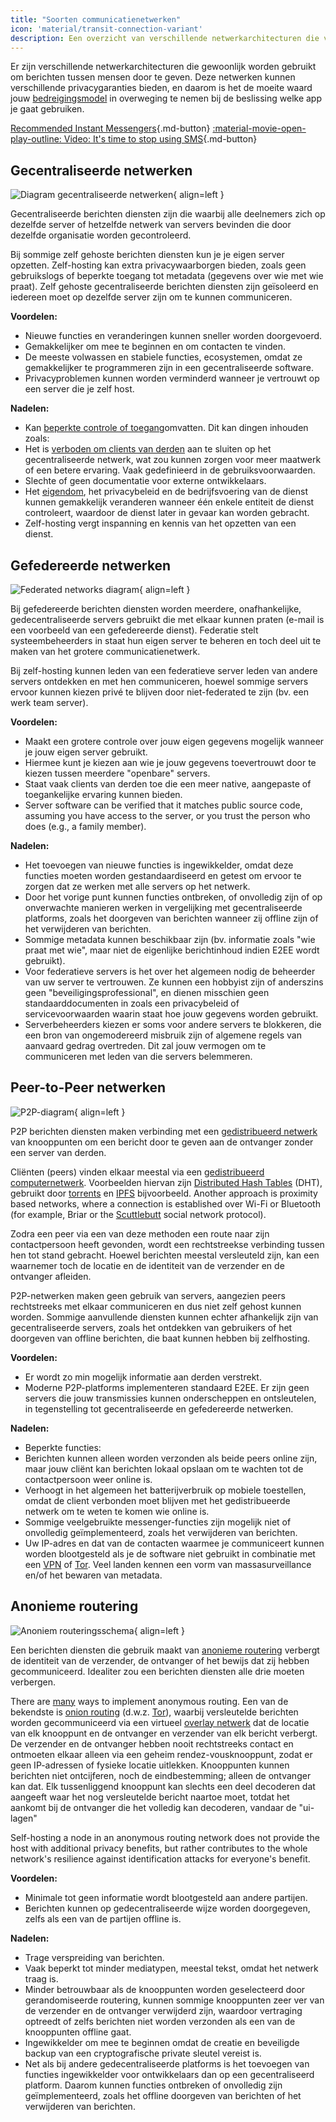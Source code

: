 ```yaml
---
title: "Soorten communicatienetwerken"
icon: 'material/transit-connection-variant'
description: Een overzicht van verschillende netwerkarchitecturen die vaak door instant messaging toepassingen worden gebruikt.
---
```


Er zijn verschillende netwerkarchitecturen die gewoonlijk worden gebruikt om berichten tussen mensen door te geven. Deze netwerken kunnen verschillende privacygaranties bieden, en daarom is het de moeite waard jouw [bedreigingsmodel](../basics/threat-modeling.md) in overweging te nemen bij de beslissing welke app je gaat gebruiken.

[Recommended Instant Messengers](../real-time-communication.md ""){.md-button} [:material-movie-open-play-outline: Video: It's time to stop using SMS](https://www.privacyguides.org/videos/2025/01/24/its-time-to-stop-using-sms-heres-why ""){.md-button}

## Gecentraliseerde netwerken

![Diagram gecentraliseerde netwerken](../assets/img/layout/network-centralized.svg){ align=left }

Gecentraliseerde berichten diensten zijn die waarbij alle deelnemers zich op dezelfde server of hetzelfde netwerk van servers bevinden die door dezelfde organisatie worden gecontroleerd.

Bij sommige zelf gehoste berichten diensten kun je je eigen server opzetten. Zelf-hosting kan extra privacywaarborgen bieden, zoals geen gebruikslogs of beperkte toegang tot metadata (gegevens over wie met wie praat). Zelf gehoste gecentraliseerde berichten diensten zijn geïsoleerd en iedereen moet op dezelfde server zijn om te kunnen communiceren.

**Voordelen:**

- Nieuwe functies en veranderingen kunnen sneller worden doorgevoerd.
- Gemakkelijker om mee te beginnen en om contacten te vinden.
- De meeste volwassen en stabiele functies, ecosystemen, omdat ze gemakkelijker te programmeren zijn in een gecentraliseerde software.
- Privacyproblemen kunnen worden verminderd wanneer je vertrouwt op een server die je zelf host.

**Nadelen:**

- Kan [beperkte controle of toegang](https://drewdevault.com/2018/08/08/Signal.html)omvatten. Dit kan dingen inhouden zoals:
- Het is [verboden om clients van derden](https://github.com/LibreSignal/LibreSignal/issues/37#issuecomment-217211165) aan te sluiten op het gecentraliseerde netwerk, wat zou kunnen zorgen voor meer maatwerk of een betere ervaring. Vaak gedefinieerd in de gebruiksvoorwaarden.
- Slechte of geen documentatie voor externe ontwikkelaars.
- Het [eigendom](https://web.archive.org/web/20210729191953/https://blog.privacytools.io/delisting-wire), het privacybeleid en de bedrijfsvoering van de dienst kunnen gemakkelijk veranderen wanneer één enkele entiteit de dienst controleert, waardoor de dienst later in gevaar kan worden gebracht.
- Zelf-hosting vergt inspanning en kennis van het opzetten van een dienst.

## Gefedereerde netwerken

![Federated networks diagram](../assets/img/layout/network-decentralized.svg){ align=left }

Bij gefedereerde berichten diensten worden meerdere, onafhankelijke, gedecentraliseerde servers gebruikt die met elkaar kunnen praten (e-mail is een voorbeeld van een gefedereerde dienst). Federatie stelt systeembeheerders in staat hun eigen server te beheren en toch deel uit te maken van het grotere communicatienetwerk.

Bij zelf-hosting kunnen leden van een federatieve server leden van andere servers ontdekken en met hen communiceren, hoewel sommige servers ervoor kunnen kiezen privé te blijven door niet-federated te zijn (bv. een werk team server).

**Voordelen:**

- Maakt een grotere controle over jouw eigen gegevens mogelijk wanneer je jouw eigen server gebruikt.
- Hiermee kunt je kiezen aan wie je jouw gegevens toevertrouwt door te kiezen tussen meerdere "openbare" servers.
- Staat vaak clients van derden toe die een meer native, aangepaste of toegankelijke ervaring kunnen bieden.
- Server software can be verified that it matches public source code, assuming you have access to the server, or you trust the person who does (e.g., a family member).

**Nadelen:**

- Het toevoegen van nieuwe functies is ingewikkelder, omdat deze functies moeten worden gestandaardiseerd en getest om ervoor te zorgen dat ze werken met alle servers op het netwerk.
- Door het vorige punt kunnen functies ontbreken, of onvolledig zijn of op onverwachte manieren werken in vergelijking met gecentraliseerde platforms, zoals het doorgeven van berichten wanneer zij offline zijn of het verwijderen van berichten.
- Sommige metadata kunnen beschikbaar zijn (bv. informatie zoals "wie praat met wie", maar niet de eigenlijke berichtinhoud indien E2EE wordt gebruikt).
- Voor federatieve servers is het over het algemeen nodig de beheerder van uw server te vertrouwen. Ze kunnen een hobbyist zijn of anderszins geen "beveiligingsprofessional", en dienen misschien geen standaarddocumenten in zoals een privacybeleid of servicevoorwaarden waarin staat hoe jouw gegevens worden gebruikt.
- Serverbeheerders kiezen er soms voor andere servers te blokkeren, die een bron van ongemodereerd misbruik zijn of algemene regels van aanvaard gedrag overtreden. Dit zal jouw vermogen om te communiceren met leden van die servers belemmeren.

## Peer-to-Peer netwerken

![P2P-diagram](../assets/img/layout/network-distributed.svg){ align=left }

P2P berichten diensten maken verbinding met een [gedistribueerd netwerk](https://en.wikipedia.org/wiki/Distributed_networking) van knooppunten om een bericht door te geven aan de ontvanger zonder een server van derden.

Cliënten (peers) vinden elkaar meestal via een [gedistribueerd computernetwerk](https://en.wikipedia.org/wiki/Distributed_computing). Voorbeelden hiervan zijn [Distributed Hash Tables](https://en.wikipedia.org/wiki/Distributed_hash_table) (DHT), gebruikt door [torrents](https://en.wikipedia.org/wiki/BitTorrent_(protocol)) en [IPFS](https://en.wikipedia.org/wiki/InterPlanetary_File_System) bijvoorbeeld. Another approach is proximity based networks, where a connection is established over Wi-Fi or Bluetooth (for example, Briar or the [Scuttlebutt](https://scuttlebutt.nz) social network protocol).

Zodra een peer via een van deze methoden een route naar zijn contactpersoon heeft gevonden, wordt een rechtstreekse verbinding tussen hen tot stand gebracht. Hoewel berichten meestal versleuteld zijn, kan een waarnemer toch de locatie en de identiteit van de verzender en de ontvanger afleiden.

P2P-netwerken maken geen gebruik van servers, aangezien peers rechtstreeks met elkaar communiceren en dus niet zelf gehost kunnen worden. Sommige aanvullende diensten kunnen echter afhankelijk zijn van gecentraliseerde servers, zoals het ontdekken van gebruikers of het doorgeven van offline berichten, die baat kunnen hebben bij zelfhosting.

**Voordelen:**

- Er wordt zo min mogelijk informatie aan derden verstrekt.
- Moderne P2P-platforms implementeren standaard E2EE. Er zijn geen servers die jouw transmissies kunnen onderscheppen en ontsleutelen, in tegenstelling tot gecentraliseerde en gefedereerde netwerken.

**Nadelen:**

- Beperkte functies:
- Berichten kunnen alleen worden verzonden als beide peers online zijn, maar jouw cliënt kan berichten lokaal opslaan om te wachten tot de contactpersoon weer online is.
- Verhoogt in het algemeen het batterijverbruik op mobiele toestellen, omdat de client verbonden moet blijven met het gedistribueerde netwerk om te weten te komen wie online is.
- Sommige veelgebruikte messenger-functies zijn mogelijk niet of onvolledig geïmplementeerd, zoals het verwijderen van berichten.
- Uw IP-adres en dat van de contacten waarmee je communiceert kunnen worden blootgesteld als je de software niet gebruikt in combinatie met een [VPN](../vpn.md) of [Tor](../tor.md). Veel landen kennen een vorm van massasurveillance en/of het bewaren van metadata.

## Anonieme routering

![Anoniem routeringsschema](../assets/img/layout/network-anonymous-routing.svg){ align=left }

Een berichten diensten die gebruik maakt van [anonieme routering](https://doi.org/10.1007/978-1-4419-5906-5_628) verbergt de identiteit van de verzender, de ontvanger of het bewijs dat zij hebben gecommuniceerd. Idealiter zou een berichten diensten alle drie moeten verbergen.

There are [many](https://doi.org/10.1145/3182658) ways to implement anonymous routing. Een van de bekendste is [onion routing](https://en.wikipedia.org/wiki/Onion_routing) (d.w.z. [Tor](tor-overview.md)), waarbij versleutelde berichten worden gecommuniceerd via een virtueel [overlay netwerk](https://en.wikipedia.org/wiki/Overlay_network) dat de locatie van elk knooppunt en de ontvanger en verzender van elk bericht verbergt. De verzender en de ontvanger hebben nooit rechtstreeks contact en ontmoeten elkaar alleen via een geheim rendez-vousknooppunt, zodat er geen IP-adressen of fysieke locatie uitlekken. Knooppunten kunnen berichten niet ontcijferen, noch de eindbestemming; alleen de ontvanger kan dat. Elk tussenliggend knooppunt kan slechts een deel decoderen dat aangeeft waar het nog versleutelde bericht naartoe moet, totdat het aankomt bij de ontvanger die het volledig kan decoderen, vandaar de "ui-lagen"

Self-hosting a node in an anonymous routing network does not provide the host with additional privacy benefits, but rather contributes to the whole network's resilience against identification attacks for everyone's benefit.

**Voordelen:**

- Minimale tot geen informatie wordt blootgesteld aan andere partijen.
- Berichten kunnen op gedecentraliseerde wijze worden doorgegeven, zelfs als een van de partijen offline is.

**Nadelen:**

- Trage verspreiding van berichten.
- Vaak beperkt tot minder mediatypen, meestal tekst, omdat het netwerk traag is.
- Minder betrouwbaar als de knooppunten worden geselecteerd door gerandomiseerde routering, kunnen sommige knooppunten zeer ver van de verzender en de ontvanger verwijderd zijn, waardoor vertraging optreedt of zelfs berichten niet worden verzonden als een van de knooppunten offline gaat.
- Ingewikkelder om mee te beginnen omdat de creatie en beveiligde backup van een cryptografische private sleutel vereist is.
- Net als bij andere gedecentraliseerde platforms is het toevoegen van functies ingewikkelder voor ontwikkelaars dan op een gecentraliseerd platform. Daarom kunnen functies ontbreken of onvolledig zijn geïmplementeerd, zoals het offline doorgeven van berichten of het verwijderen van berichten.

